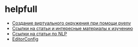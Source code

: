 # helpfull

* [Создание виртуального окружения при помощи pyenv](https://github.com/Farhad87/helpfull/blob/main/using_pyenv.md)
* [Ссылки на статьи и интересные материалы к изучению](https://github.com/Farhad87/helpfull/blob/main/links.md)
* [Ссылки на статьи по NLP](https://github.com/Farhad87/helpfull/blob/nlp_articles.md)
* [EditorConfig](https://github.com/Farhad87/helpfull/blob/main/editorconfig.md)
